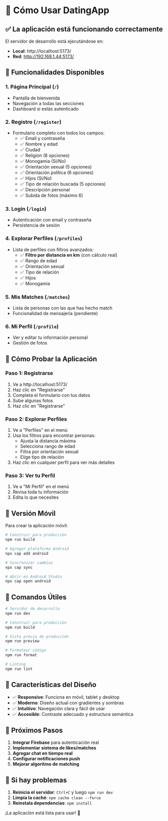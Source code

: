 # 🚀 Cómo Usar DatingApp

## ✅ La aplicación está funcionando correctamente

El servidor de desarrollo está ejecutándose en:
- **Local**: http://localhost:5173/
- **Red**: http://192.168.1.44:5173/

## 📱 Funcionalidades Disponibles

### 1. **Página Principal** (`/`)
- Pantalla de bienvenida
- Navegación a todas las secciones
- Dashboard si estás autenticado

### 2. **Registro** (`/register`)
- Formulario completo con todos los campos:
  - ✅ Email y contraseña
  - ✅ Nombre y edad
  - ✅ Ciudad
  - ✅ Religión (8 opciones)
  - ✅ Monogamia (Sí/No)
  - ✅ Orientación sexual (5 opciones)
  - ✅ Orientación política (6 opciones)
  - ✅ Hijos (Sí/No)
  - ✅ Tipo de relación buscada (5 opciones)
  - ✅ Descripción personal
  - ✅ Subida de fotos (máximo 6)

### 3. **Login** (`/login`)
- Autenticación con email y contraseña
- Persistencia de sesión

### 4. **Explorar Perfiles** (`/profiles`)
- Lista de perfiles con filtros avanzados:
  - ✅ **Filtro por distancia en km** (con cálculo real)
  - ✅ Rango de edad
  - ✅ Orientación sexual
  - ✅ Tipo de relación
  - ✅ Hijos
  - ✅ Monogamia

### 5. **Mis Matches** (`/matches`)
- Lista de personas con las que has hecho match
- Funcionalidad de mensajería (pendiente)

### 6. **Mi Perfil** (`/profile`)
- Ver y editar tu información personal
- Gestión de fotos

## 🎯 Cómo Probar la Aplicación

### Paso 1: Registrarse
1. Ve a http://localhost:5173/
2. Haz clic en "Registrarse"
3. Completa el formulario con tus datos
4. Sube algunas fotos
5. Haz clic en "Registrarse"

### Paso 2: Explorar Perfiles
1. Ve a "Perfiles" en el menú
2. Usa los filtros para encontrar personas:
   - Ajusta la distancia máxima
   - Selecciona rango de edad
   - Filtra por orientación sexual
   - Elige tipo de relación
3. Haz clic en cualquier perfil para ver más detalles

### Paso 3: Ver tu Perfil
1. Ve a "Mi Perfil" en el menú
2. Revisa toda tu información
3. Edita lo que necesites

## 📱 Versión Móvil

Para crear la aplicación móvil:

```bash
# Construir para producción
npm run build

# Agregar plataforma Android
npx cap add android

# Sincronizar cambios
npx cap sync

# Abrir en Android Studio
npx cap open android
```

## 🔧 Comandos Útiles

```bash
# Servidor de desarrollo
npm run dev

# Construir para producción
npm run build

# Vista previa de producción
npm run preview

# Formatear código
npm run format

# Linting
npm run lint
```

## 🎨 Características del Diseño

- ✅ **Responsive**: Funciona en móvil, tablet y desktop
- ✅ **Moderno**: Diseño actual con gradientes y sombras
- ✅ **Intuitivo**: Navegación clara y fácil de usar
- ✅ **Accesible**: Contraste adecuado y estructura semántica

## 🚀 Próximos Pasos

1. **Integrar Firebase** para autenticación real
2. **Implementar sistema de likes/matches**
3. **Agregar chat en tiempo real**
4. **Configurar notificaciones push**
5. **Mejorar algoritmo de matching**

## 🐛 Si hay problemas

1. **Reinicia el servidor**: `Ctrl+C` y luego `npm run dev`
2. **Limpia la caché**: `npm cache clean --force`
3. **Reinstala dependencias**: `npm install`

¡La aplicación está lista para usar! 🎉 